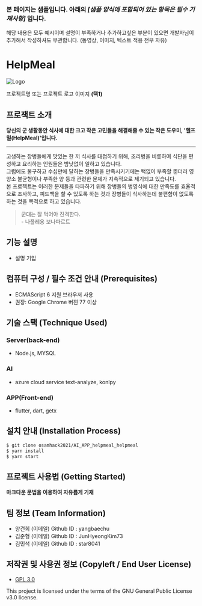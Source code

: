 ### 본 페이지는 샘플입니다. 아래의 *[샘플 양식에 포함되어 있는 항목은 필수 기재사항]*   입니다.
해당 내용은 모두 예시이며 설명이 부족하거나 추가하고싶은 부분이 있으면 개발자님이 추가해서 작성하셔도 무관합니다. (동영상, 이미지, 텍스트 적용 전부 자유)


# HelpMeal
![Logo](https://logosbynick.com/wp-content/uploads/2018/03/final-logo-example.png)

프로젝트명 또는 프로젝트 로고 이미지 **(택1)**

## 프로잭트 소개
__당신의 군 생활동안 식사에 대한 크고 작은 고민들을 해결해줄 수 있는 작은 도우미, \'헬프밀(HelpMeal)\'입니다.__
- - -
고생하는 장병들에게 맛있는 한 끼 식사를 대접하기 위해, 조리병을 비롯하여 식단을 편성하고 요리하는 인원들은 밤낮없이 일하고 있습니다.  
그럼에도 불구하고 수십만에 달하는 장병들을 만족시키기에는 턱없이 부족할 뿐더러 영양소 불균형이나 부족한 양 등과 관련한 문제가 지속적으로 제기되고 있습니다.  
본 프로젝트는 이러한 문제들을 타파하기 위해 장병들의 병영식에 대한 만족도를 효율적으로 조사하고, 피드백을 할 수 있도록 하는 것과 장병들이 식사하는데 불편함이 없도록 하는 것을 목적으로 하고 있습니다.


> 군대는 잘 먹어야 진격한다.  
>             - 나폴레옹 보나파르트

## 기능 설명
 - 설명 기입

## 컴퓨터 구성 / 필수 조건 안내 (Prerequisites)
* ECMAScript 6 지원 브라우저 사용
* 권장: Google Chrome 버젼 77 이상

## 기술 스택 (Technique Used) 
### Server(back-end)
 - Node.js, MYSQL
 
### AI
 - azure cloud service text-analyze, konlpy

### APP(Front-end)
 - flutter, dart, getx

## 설치 안내 (Installation Process)
```bash
$ git clone osamhack2021/AI_APP_helpmeal_helpmeal
$ yarn install
$ yarn start
```

## 프로젝트 사용법 (Getting Started)
**마크다운 문법을 이용하여 자유롭게 기재**


 
## 팀 정보 (Team Information)
- 양건희 (이메일) Github ID : yangbaechu
- 김준형 (이메일) Github ID : JunHyeongKim73
- 김민석 (이메일) Github ID : star8041

## 저작권 및 사용권 정보 (Copyleft / End User License)
 * [GPL 3.0](https://github.com/osamhack2021/AI_APP_helpmeal_helpmeal/blob/master/license.md)

This project is licensed under the terms of the GNU General Public License v3.0 license.
